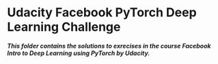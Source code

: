 # Udacity Facebook PyTorch Deep Learning Challenge

***This folder contains the solutions to exrecises in the course Facebook Intro to Deep Learning using PyTorch by Udacity.***
